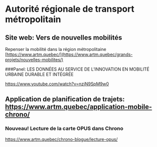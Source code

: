 # Autorité régionale de transport métropolitain


## Site web: Vers de nouvelles mobilités
Repenser la mobilité dans la région métropolitaine [https://www.artm.quebec/](https://www.artm.quebec/grands-projets/nouvelles-mobilites/)

###Panel: LES DONNÉES AU SERVICE DE L’INNOVATION EN MOBILITÉ URBAINE DURABLE ET INTÉGRÉE

https://www.youtube.com/watch?v=nzjN9SpM9w0

## Application de planification de trajets: https://www.artm.quebec/application-mobile-chrono/
### Nouveau! Lecture de la carte OPUS dans Chrono
https://www.artm.quebec/chrono-blogue/lecture-opus/
